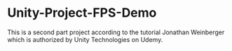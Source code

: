 # Unity-Project-FPS-Demo
This is a second part project according to the tutorial Jonathan Weinberger which is authorized by Unity Technologies on Udemy.
